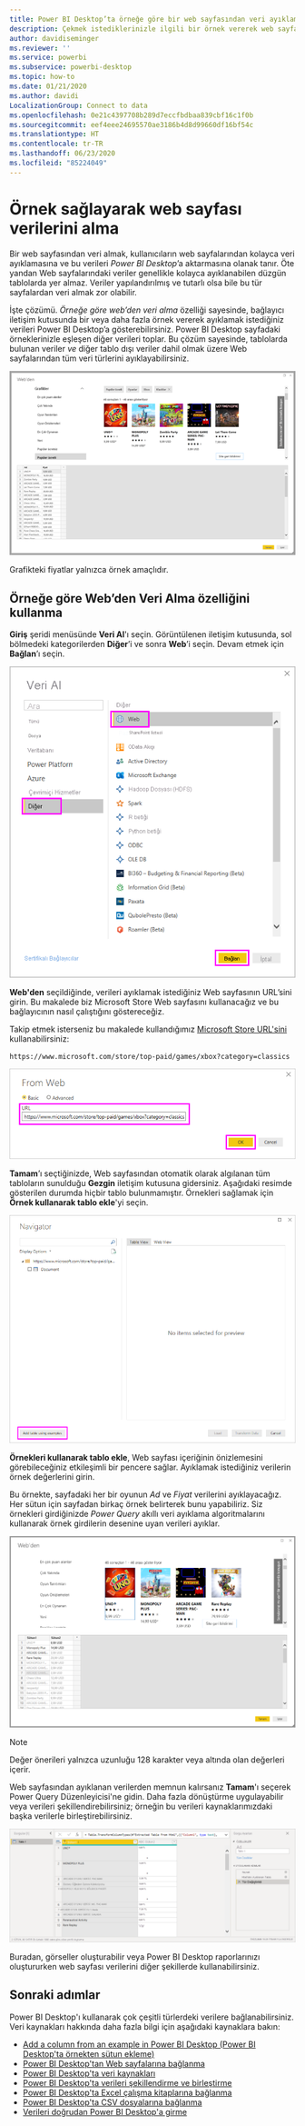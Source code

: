 ```yaml
---
title: Power BI Desktop’ta örneğe göre bir web sayfasından veri ayıklama
description: Çekmek istediklerinizle ilgili bir örnek vererek web sayfasından veri ayıklama
author: davidiseminger
ms.reviewer: ''
ms.service: powerbi
ms.subservice: powerbi-desktop
ms.topic: how-to
ms.date: 01/21/2020
ms.author: davidi
LocalizationGroup: Connect to data
ms.openlocfilehash: 0e21c4397708b289d7eccfbdbaa839cbf16c1f0b
ms.sourcegitcommit: eef4eee24695570ae3186b4d8d99660df16bf54c
ms.translationtype: HT
ms.contentlocale: tr-TR
ms.lasthandoff: 06/23/2020
ms.locfileid: "85224049"
---
```

# <a name="get-webpage-data-by-providing-examples"></a>Örnek sağlayarak web sayfası verilerini alma

Bir web sayfasından veri almak, kullanıcıların web sayfalarından kolayca veri ayıklamasına ve bu verileri *Power BI Desktop*’a aktarmasına olanak tanır. Öte yandan Web sayfalarındaki veriler genellikle kolayca ayıklanabilen düzgün tablolarda yer almaz. Veriler yapılandırılmış ve tutarlı olsa bile bu tür sayfalardan veri almak zor olabilir.

İşte çözümü. *Örneğe göre web’den veri alma* özelliği sayesinde, bağlayıcı iletişim kutusunda bir veya daha fazla örnek vererek ayıklamak istediğiniz verileri Power BI Desktop’a gösterebilirsiniz. Power BI Desktop sayfadaki örneklerinizle eşleşen diğer verileri toplar. Bu çözüm sayesinde, tablolarda bulunan veriler *ve* diğer tablo dışı veriler dahil olmak üzere Web sayfalarından tüm veri türlerini ayıklayabilirsiniz.

![Örneğe göre web’den veri alma](media/desktop-connect-to-web-by-example/web-by-example_01.png)

Grafikteki fiyatlar yalnızca örnek amaçlıdır.

## <a name="using-get-data-from-web-by-example"></a>Örneğe göre Web’den Veri Alma özelliğini kullanma

**Giriş** şeridi menüsünde **Veri Al**'ı seçin. Görüntülenen iletişim kutusunda, sol bölmedeki kategorilerden **Diğer**’i ve sonra **Web**’i seçin. Devam etmek için **Bağlan**’ı seçin.

![Veri Al menüsünden Web’i seçme](media/desktop-connect-to-web-by-example/web-by-example_03.png)

**Web'den** seçildiğinde, verileri ayıklamak istediğiniz Web sayfasının URL’sini girin. Bu makalede biz Microsoft Store Web sayfasını kullanacağız ve bu bağlayıcının nasıl çalıştığını göstereceğiz.

Takip etmek isterseniz bu makalede kullandığımız [Microsoft Store URL'sini](https://www.microsoft.com/store/top-paid/games/xbox?category=classics) kullanabilirsiniz:

    https://www.microsoft.com/store/top-paid/games/xbox?category=classics

![Web iletişim kutusu](media/desktop-connect-to-web-by-example/web-by-example_04.png)

**Tamam**’ı seçtiğinizde, Web sayfasından otomatik olarak algılanan tüm tabloların sunulduğu **Gezgin** iletişim kutusuna gidersiniz. Aşağıdaki resimde gösterilen durumda hiçbir tablo bulunmamıştır. Örnekleri sağlamak için **Örnek kullanarak tablo ekle**'yi seçin.

![Gezgin penceresi](media/desktop-connect-to-web-by-example/web-by-example_05.png)

**Örnekleri kullanarak tablo ekle**, Web sayfası içeriğinin önizlemesini görebileceğiniz etkileşimli bir pencere sağlar. Ayıklamak istediğiniz verilerin örnek değerlerini girin.

Bu örnekte, sayfadaki her bir oyunun *Ad* ve *Fiyat* verilerini ayıklayacağız. Her sütun için sayfadan birkaç örnek belirterek bunu yapabiliriz. Siz örnekleri girdiğinizde *Power Query* akıllı veri ayıklama algoritmalarını kullanarak örnek girdilerin desenine uyan verileri ayıklar.

![örneğe göre veriler](media/desktop-connect-to-web-by-example/web-by-example_06.png)

> [!NOTE]
> Değer önerileri yalnızca uzunluğu 128 karakter veya altında olan değerleri içerir.

Web sayfasından ayıklanan verilerden memnun kalırsanız **Tamam**'ı seçerek Power Query Düzenleyicisi'ne gidin. Daha fazla dönüştürme uygulayabilir veya verileri şekillendirebilirsiniz; örneğin bu verileri kaynaklarımızdaki başka verilerle birleştirebilirsiniz.

![örneğe göre veriler](media/desktop-connect-to-web-by-example/web-by-example_07.png)

Buradan, görseller oluşturabilir veya Power BI Desktop raporlarınızı oluştururken web sayfası verilerini diğer şekillerde kullanabilirsiniz.

## <a name="next-steps"></a>Sonraki adımlar

Power BI Desktop'ı kullanarak çok çeşitli türlerdeki verilere bağlanabilirsiniz. Veri kaynakları hakkında daha fazla bilgi için aşağıdaki kaynaklara bakın:

* [Add a column from an example in Power BI Desktop (Power BI Desktop'ta örnekten sütun ekleme)](../create-reports/desktop-add-column-from-example.md)
* [Power BI Desktop'tan Web sayfalarına bağlanma](desktop-connect-to-web.md)
* [Power BI Desktop'ta veri kaynakları](desktop-data-sources.md)
* [Power BI Desktop'ta verileri şekillendirme ve birleştirme](desktop-shape-and-combine-data.md)
* [Power BI Desktop'ta Excel çalışma kitaplarına bağlanma](desktop-connect-excel.md)
* [Power BI Desktop'ta CSV dosyalarına bağlanma](desktop-connect-csv.md)
* [Verileri doğrudan Power BI Desktop'a girme](desktop-enter-data-directly-into-desktop.md)
